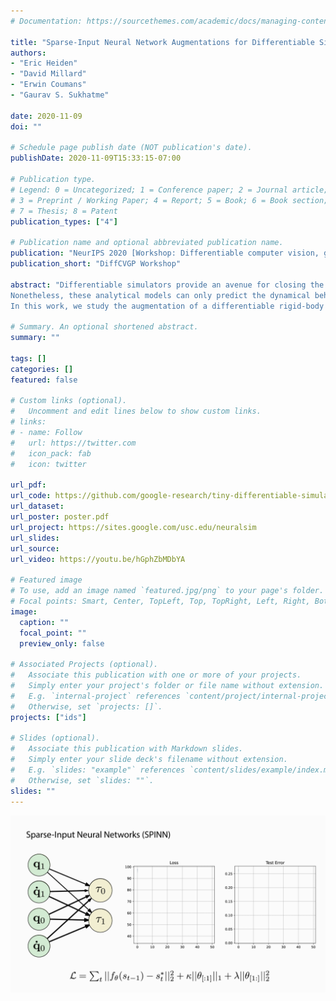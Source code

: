 ```yaml
---
# Documentation: https://sourcethemes.com/academic/docs/managing-content/

title: "Sparse-Input Neural Network Augmentations for Differentiable Simulators"
authors:
- "Eric Heiden"
- "David Millard"
- "Erwin Coumans"
- "Gaurav S. Sukhatme"

date: 2020-11-09
doi: ""

# Schedule page publish date (NOT publication's date).
publishDate: 2020-11-09T15:33:15-07:00

# Publication type.
# Legend: 0 = Uncategorized; 1 = Conference paper; 2 = Journal article;
# 3 = Preprint / Working Paper; 4 = Report; 5 = Book; 6 = Book section;
# 7 = Thesis; 8 = Patent
publication_types: ["4"]

# Publication name and optional abbreviated publication name.
publication: "NeurIPS 2020 [Workshop: Differentiable computer vision, graphics, and physics in machine learning](https://montrealrobotics.ca/diffcvgp/)"
publication_short: "DiffCVGP Workshop"

abstract: "Differentiable simulators provide an avenue for closing the sim2real gap by enabling the use of efficient, gradient-based optimization algorithms to find the simulation parameters that best fit the observed sensor readings.
Nonetheless, these analytical models can only predict the dynamical behavior of systems they have been designed for.
In this work, we study the augmentation of a differentiable rigid-body physics engine via neural networks that is able to learn nonlinear relationships between dynamic quantities and can thus learn effects not accounted for in the traditional simulator. By optimizing with a sparse-group lasso penalty, we are able to reduce the neural augmentations to the necessary inputs that are needed in the learned models of the simulator while achieving highly accurate predictions."

# Summary. An optional shortened abstract.
summary: ""

tags: []
categories: []
featured: false

# Custom links (optional).
#   Uncomment and edit lines below to show custom links.
# links:
# - name: Follow
#   url: https://twitter.com
#   icon_pack: fab
#   icon: twitter

url_pdf:
url_code: https://github.com/google-research/tiny-differentiable-simulator
url_dataset:
url_poster: poster.pdf
url_project: https://sites.google.com/usc.edu/neuralsim
url_slides:
url_source:
url_video: https://youtu.be/hGphZbMDbYA

# Featured image
# To use, add an image named `featured.jpg/png` to your page's folder. 
# Focal points: Smart, Center, TopLeft, Top, TopRight, Left, Right, BottomLeft, Bottom, BottomRight.
image:
  caption: ""
  focal_point: ""
  preview_only: false

# Associated Projects (optional).
#   Associate this publication with one or more of your projects.
#   Simply enter your project's folder or file name without extension.
#   E.g. `internal-project` references `content/project/internal-project/index.md`.
#   Otherwise, set `projects: []`.
projects: ["ids"]

# Slides (optional).
#   Associate this publication with Markdown slides.
#   Simply enter your slide deck's filename without extension.
#   E.g. `slides: "example"` references `content/slides/example/index.md`.
#   Otherwise, set `slides: ""`.
slides: ""
---
```


<img src=training.gif/>
